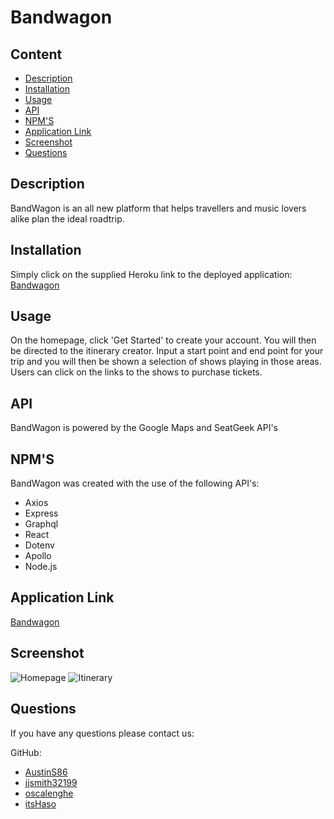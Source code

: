 # Bandwagon

## Content

- [Description](#description)
- [Installation](#installation)
- [Usage](#usage)
- [API](#api)
- [NPM'S](#npms)
- [Application Link](#application-link)
- [Screenshot](#screenshot)
- [Questions](#questions)

## Description
BandWagon is an all new platform that helps travellers and music lovers alike plan the ideal roadtrip.
## Installation
Simply click on the supplied Heroku link to the deployed application:
[Bandwagon](https://whispering-island-08807.herokuapp.com/)
## Usage
On the homepage, click 'Get Started' to create your account. You will then be directed to the itinerary creator. Input a start point and end point for your trip and you will then be shown a selection of shows playing in those areas. Users can click on the links to the shows to purchase tickets.
## API
BandWagon is powered by the Google Maps and SeatGeek API's
## NPM'S
BandWagon was created with the use of the following API's:
- Axios
- Express
- Graphql
- React
- Dotenv
- Apollo
- Node.js

## Application Link 
[Bandwagon](https://whispering-island-08807.herokuapp.com/)

## Screenshot
![Homepage](https://github.com/jjsmith32199/Bandwagon/assets/117120566/d3a71a87-47c3-4168-af96-d6acc4e10ac3)
![Itinerary](https://github.com/jjsmith32199/Bandwagon/assets/117120566/7a8c7174-7183-457e-955d-93f8f4792210)


## Questions

If you have any questions please contact us:

GitHub:

- [AustinS86](https://github.com/AustinS86)
- [jjsmith32199](https://github.com/jjsmith32199)
- [oscalenghe](https://github.com/oscalenghe)
- [itsHaso](https://github.com/itsHaso)
